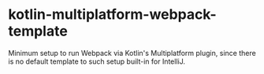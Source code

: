 # kotlin-multiplatform-webpack-template
Minimum setup to run Webpack via Kotlin's Multiplatform plugin, since there is no default template to such setup built-in for IntelliJ.
